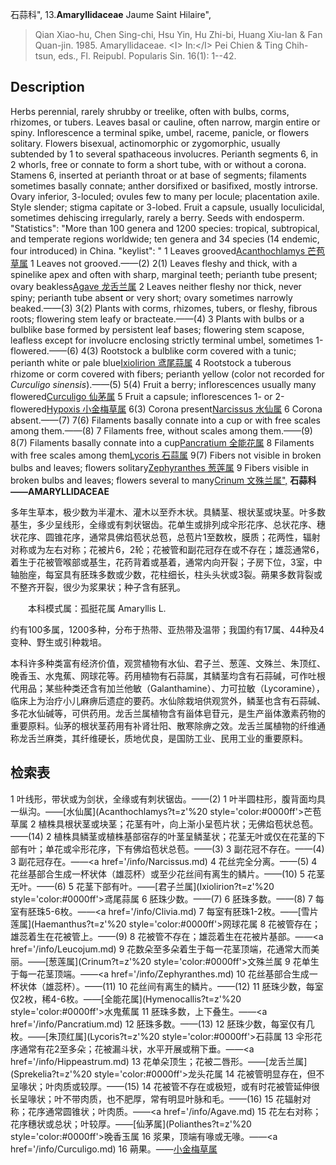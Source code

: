 石蒜科",
13.**Amaryllidaceae** Jaume Saint Hilaire",

> Qian Xiao-hu, Chen Sing-chi, Hsu Yin, Hu Zhi-bi, Huang Xiu-lan &amp; Fan Quan-jin. 1985. Amaryllidaceae. &lt;I&gt; In:&lt;/I&gt; Pei Chien &amp; Ting Chih-tsun, eds., Fl. Reipubl. Popularis Sin. 16(1): 1--42.

## Description
Herbs perennial, rarely shrubby or treelike, often with bulbs, corms, rhizomes, or tubers. Leaves basal or cauline, often narrow, margin entire or spiny. Inflorescence a terminal spike, umbel, raceme, panicle, or flowers solitary. Flowers bisexual, actinomorphic or zygomorphic, usually subtended by 1 to several spathaceous involucres. Perianth segments 6, in 2 whorls, free or connate to form a short tube, with or without a corona. Stamens 6, inserted at perianth throat or at base of segments; filaments sometimes basally connate; anther dorsifixed or basifixed, mostly introrse. Ovary inferior, 3-loculed; ovules few to many per locule; placentation axile. Style slender; stigma capitate or 3-lobed. Fruit a capsule, usually loculicidal, sometimes dehiscing irregularly, rarely a berry. Seeds with endosperm.
  "Statistics": "More than 100 genera and 1200 species: tropical, subtropical, and temperate regions worldwide; ten genera and 34 species (14 endemic, four introduced) in China.
  "keylist": "
1 Leaves grooved[Acanthochlamys 芒苞草属](Acanthochlamys.md)
1 Leaves not grooved.——(2)
2(1) Leaves fleshy and thick, with a spinelike apex and often with sharp, marginal teeth; perianth tube present; ovary beakless[Agave 龙舌兰属](Agave.md)
2 Leaves neither fleshy nor thick, never spiny; perianth tube absent or very short; ovary sometimes narrowly beaked.——(3)
3(2) Plants with corms, rhizomes, tubers, or fleshy, fibrous roots; flowering stem leafy or bracteate.——(4)
3 Plants with bulbs or a bulblike base formed by persistent leaf bases; flowering stem scapose, leafless except for involucre enclosing strictly terminal umbel, sometimes 1-flowered.——(6)
4(3) Rootstock a bulblike corm covered with a tunic; perianth white or pale blue[Ixiolirion 鸢尾蒜属](Ixiolirion.md)
4 Rootstock a tuberous rhizome or corm covered with fibers; perianth yellow (color not recorded for <I> Curculigo sinensis</I>).——(5)
5(4) Fruit a berry; inflorescences usually many flowered[Curculigo 仙茅属](Curculigo.md)
5 Fruit a capsule; inflorescences 1- or 2-flowered[Hypoxis 小金梅草属](Hypoxis.md)
6(3) Corona present[Narcissus 水仙属](Narcissus.md)
6 Corona absent.——(7)
7(6) Filaments basally connate into a cup or with free scales among them.——(8)
7 Filaments free, without scales among them.——(9)
8(7) Filaments basally connate into a cup[Pancratium 全能花属](Pancratium.md)
8 Filaments with free scales among them[Lycoris 石蒜属](Lycoris.md)
9(7) Fibers not visible in broken bulbs and leaves; flowers solitary[Zephyranthes 葱莲属](Zephyranthes.md)
9 Fibers visible in broken bulbs and leaves; flowers several to many[Crinum 文殊兰属",](Crinum.md)
**石蒜科——AMARYLLIDACEAE**

多年生草本，极少数为半灌木、灌木以至乔木状。具鳞茎、根状茎或块茎。叶多数基生，多少呈线形，全缘或有刺状锯齿。花单生或排列成伞形花序、总状花序、穗状花序、圆锥花序，通常具佛焰苞状总苞，总苞片1至数枚，膜质；花两性，辐射对称或为左右对称；花被片6，2轮；花被管和副花冠存在或不存在；雄蕊通常6，着生于花被管喉部或基生，花药背着或基着，通常内向开裂；子房下位，3室，中轴胎座，每室具有胚珠多数或少数，花柱细长，柱头头状或3裂。蒴果多数背裂或不整齐开裂，很少为浆果状；种子含有胚乳。
<p style='text-indent:28px'>本科模式属：孤挺花属 Amaryllis L.

约有100多属，1200多种，分布于热带、亚热带及温带；我国约有17属、44种及4变种、野生或引种栽培。

本科许多种类富有经济价值，观赏植物有水仙、君子兰、葱莲、文殊兰、朱顶红、晚香玉、水鬼蕉、网球花等。药用植物有石蒜属，其鳞茎均含有石蒜碱，可作吐根代用品；某些种类还含有加兰他敏（Galanthamine）、力可拉敏（Lycoramine），临床上为治疗小儿麻痹后遗症的要药。水仙除栽培供观赏外，鳞茎也含有石蒜碱、多花水仙碱等，可供药用。龙舌兰属植物含有甾体皂苷元，是生产甾体激素药物的重要原料。仙茅的根状茎药用有补肾壮阳、散寒除痹之效。龙舌兰属植物的纤维通称龙舌兰麻类，其纤维硬长，质地优良，是国防工业、民用工业的重要原料。

## 检索表

1 叶线形，带状或为剑状，全缘或有刺状锯齿。——(2)
1 叶半圆柱形，腹背面均具一纵沟。——[水仙属](Acanthochlamys?t=z'%20 style='color:#0000ff'>芒苞草属</a>
2 植株具根状茎或块茎；花茎有叶，向上渐小呈苞片状；无佛焰苞状总苞。——(14)
2 植株具鳞茎或植株基部宿存的叶茎呈鳞茎状；花茎无叶或仅在花茎的下部有叶；单花或伞形花序，下有佛焰苞状总苞。——(3)
3 副花冠不存在。——(4)
3 副花冠存在。——<a href='/info/Narcissus.md)
4 花丝完全分离。——(5)
4 花丝基部合生成一杯状体（雄蕊杯）或至少花丝间有离生的鳞片。——(10)
5 花茎无叶。——(6)
5 花茎下部有叶。——[君子兰属](Ixiolirion?t=z'%20 style='color:#0000ff'>鸢尾蒜属</a>
6 胚珠少数。——(7)
6 胚珠多数。——(8)
7 每室有胚珠5-6枚。——<a href='/info/Clivia.md)
7 每室有胚珠1-2枚。——[雪片莲属](Haemanthus?t=z'%20 style='color:#0000ff'>网球花属</a>
8 花被管存在；雄蕊着生在花被管上。——(9)
8 花被管不存在；雄蕊着生在花被片基部。——<a href='/info/Leucojum.md)
9 花数朵至多朵着生于每一花茎顶端，花通常大而美丽。——[葱莲属](Crinum?t=z'%20 style='color:#0000ff'>文殊兰属</a>
9 花单生于每一花茎顶端。——<a href='/info/Zephyranthes.md)
10 花丝基部合生成一杯状体（雄蕊杯）。——(11)
10 花丝间有离生的鳞片。——(12)
11 胚珠少数，每室仅2枚，稀4-6枚。——[全能花属](Hymenocallis?t=z'%20 style='color:#0000ff'>水鬼蕉属</a>
11 胚珠多数，上下叠生。——<a href='/info/Pancratium.md)
12 胚珠多数。——(13)
12 胚珠少数，每室仅有几枚。——[朱顶红属](Lycoris?t=z'%20 style='color:#0000ff'>石蒜属</a>
13 伞形花序通常有花2至多朵；花被漏斗状，水平开展或稍下垂。——<a href='/info/Hippeastrum.md)
13 花单朵顶生；花被二唇形。——[龙舌兰属](Sprekelia?t=z'%20 style='color:#0000ff'>龙头花属</a>
14 花被管明显存在，但不呈喙状；叶肉质或较厚。——(15)
14 花被管不存在或极短，或有时花被管延伸很长呈喙状；叶不带肉质，也不肥厚，常有明显叶脉和毛。——(16)
15 花辐射对称；花序通常圆锥状；叶肉质。——<a href='/info/Agave.md)
15 花左右对称；花序穗状或总状；叶较厚。——[仙茅属](Polianthes?t=z'%20 style='color:#0000ff'>晚香玉属</a>
16 浆果，顶端有喙或无喙。——<a href='/info/Curculigo.md)
16 蒴果。——<a href='/info/Hypoxis?t=z'>小金梅草属</a>
